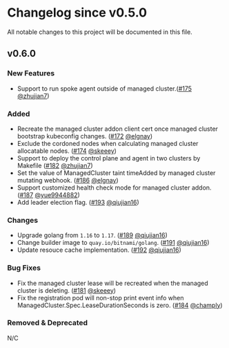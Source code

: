 # Changelog since v0.5.0
All notable changes to this project will be documented in this file.

## v0.6.0

### New Features 
* Support to run spoke agent outside of managed cluster.([#175](https://github.com/open-cluster-management-io/registration/pull/175) [@zhujian7](https://github.com/zhujian7))

### Added
* Recreate the managed cluster addon client cert once managed cluster bootstrap kubeconfig changes. ([#172](https://github.com/open-cluster-management-io/registration/pull/172) [@elgnay](https://github.com/elgnay))
* Exclude the cordoned nodes when calculating managed cluster allocatable nodes. ([#174](https://github.com/open-cluster-management-io/registration/pull/174) [@skeeey](https://github.com/skeeey))
* Support to deploy the control plane and agent in two clusters by Makefile ([#182](https://github.com/open-cluster-management-io/registration/pull/182) [@zhujian7](https://github.com/zhujian7))
* Set the value of ManagedCluster taint timeAdded by managed cluster mutating webhook. ([#186](https://github.com/open-cluster-management-io/registration/pull/186) [@elgnay](https://github.com/elgnay))
* Support customized health check mode for managed cluster addon. ([#187](https://github.com/open-cluster-management-io/registration/pull/187) [@yue9944882](https://github.com/yue9944882))
* Add leader election flag. ([#193](https://github.com/open-cluster-management-io/registration/pull/193) [@qiujian16](https://github.com/qiujian16))

### Changes
* Upgrade golang from `1.16` to `1.17`. ([#189](https://github.com/open-cluster-management-io/registration/pull/189) [@qiujian16](https://github.com/qiujian16))
* Change builder image to `quay.io/bitnami/golang`. ([#191](https://github.com/open-cluster-management-io/registration/pull/191) [@qiujian16](https://github.com/qiujian16))
* Update resouce cache implementation. ([#192](https://github.com/open-cluster-management-io/registration/pull/192) [@qiujian16](https://github.com/qiujian16))

### Bug Fixes
* Fix the managed cluster lease will be recreated when the managed cluster is deleting. ([#181](https://github.com/open-cluster-management-io/registration/pull/181) [@skeeey](https://github.com/skeeey))
* Fix the registration pod will non-stop print event info when ManagedCluster.Spec.LeaseDurationSeconds is zero. ([#184](https://github.com/open-cluster-management-io/registration/pull/184) [@champly](https://github.com/champly))

### Removed & Deprecated
N/C
